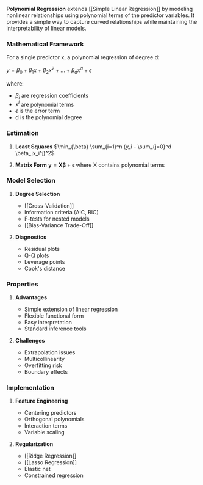 **Polynomial Regression** extends [[Simple Linear Regression]] by modeling nonlinear relationships using polynomial terms of the predictor variables. It provides a simple way to capture curved relationships while maintaining the interpretability of linear models.

### Mathematical Framework
For a single predictor x, a polynomial regression of degree d:

$y = \beta_0 + \beta_1x + \beta_2x^2 + ... + \beta_dx^d + \epsilon$

where:
- $\beta_i$ are regression coefficients
- $x^i$ are polynomial terms
- $\epsilon$ is the error term
- d is the polynomial degree

### Estimation
1. **Least Squares**
   $\min_{\beta} \sum_{i=1}^n (y_i - \sum_{j=0}^d \beta_jx_i^j)^2$

2. **Matrix Form**
   $\mathbf{y} = \mathbf{X}\boldsymbol{\beta} + \boldsymbol{\epsilon}$
   where X contains polynomial terms

### Model Selection
1. **Degree Selection**
   - [[Cross-Validation]]
   - Information criteria (AIC, BIC)
   - F-tests for nested models
   - [[Bias-Variance Trade-Off]]

2. **Diagnostics**
   - Residual plots
   - Q-Q plots
   - Leverage points
   - Cook's distance

### Properties
1. **Advantages**
   - Simple extension of linear regression
   - Flexible functional form
   - Easy interpretation
   - Standard inference tools

2. **Challenges**
   - Extrapolation issues
   - Multicollinearity
   - Overfitting risk
   - Boundary effects

### Implementation
1. **Feature Engineering**
   - Centering predictors
   - Orthogonal polynomials
   - Interaction terms
   - Variable scaling

2. **Regularization**
   - [[Ridge Regression]]
   - [[Lasso Regression]]
   - Elastic net
   - Constrained regression

